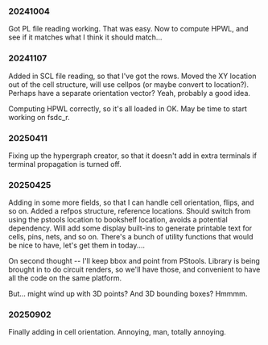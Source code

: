 ### 20241004

Got PL file reading working. That was easy.  Now to
compute HPWL, and see if it matches what I think it
should match...

### 20241107

Added in SCL file reading, so that I've got the rows.
Moved the XY location out of the cell structure, will
use cellpos (or maybe convert to location?).  Perhaps
have a separate orientation vector?  Yeah, probably
a good idea.

Computing HPWL correctly, so it's all loaded in OK.
May be time to start working on fsdc_r.

### 20250411

Fixing up the hypergraph creator, so that it doesn't
add in extra terminals if terminal propagation is
turned off.

### 20250425

Adding in some more fields, so that I can handle
cell orientation, flips, and so on.  Added a refpos
structure, reference locations.  Should switch from
using the pstools location to bookshelf location,
avoids a potential dependency.  Will add some display
built-ins to generate printable text for cells, pins,
nets, and so on.  There's a bunch of utility functions
that would be nice to have, let's get them in today....

On second thought -- I'll keep bbox and point from
PStools.  Library is being brought in to do circuit
renders, so we'll have those, and convenient to have
all the code on the same platform.

But... might wind up with 3D points?  And 3D
bounding boxes?  Hmmmm.

### 20250902

Finally adding in cell orientation.  Annoying, man,
totally annoying.